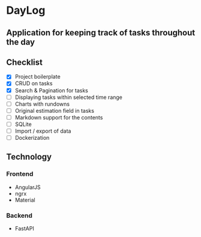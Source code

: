 # DayLog

## Application for keeping track of tasks throughout the day

## Checklist

- [x] Project boilerplate
- [x] CRUD on tasks
- [x] Search & Pagination for tasks
- [ ] Displaying tasks within selected time range
- [ ] Charts with rundowns
- [ ] Original estimation field in tasks
- [ ] Markdown support for the contents
- [ ] SQLite
- [ ] Import / export of data
- [ ] Dockerization

## Technology

### Frontend

- AngularJS
- ngrx
- Material

### Backend

- FastAPI
